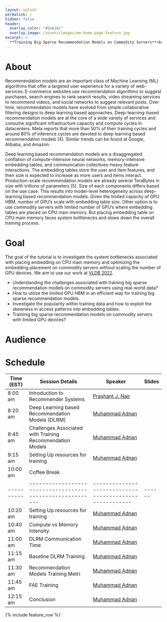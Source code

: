 ```yaml
---
layout: splash
permalink: /
hidden: false
header:
  overlay_color: "#5e616c"
  overlay_image: /assets/images/mm-home-page-feature.jpg
excerpt: >
  **Training Big Sparse Recommendation Models on Commodity Servers**<br />   
---
```

# About

Recommendation models are an important class of Machine Learning (ML) algorithms that offer a targeted user experience for a variety of web-services. E-commerce websites use recommendation algorithms to suggest purchases, search engines to rank search results, video streaming services to recommend videos, and social networks to suggest relevant posts. Over time, recommendation models have evolved from simple collaborative filtering designs to deep learning based approaches. Deep-learning-based recommendation models are at the core of a wide variety of services and consume significant infrastructure capacity and compute cycles in datacenters. Meta reports that more than 50% of their training cycles and around 80% of inference cycles are devoted to deep learning based recommendation models [4]. Similar trends can be found at Google, Alibaba, and Amazon.

Deep learning based recommendation models are a disaggregated conflation of compute-intensive neural networks, memory-intensive embedding tables, and communication collectives-heavy feature interactions. The embedding tables store the user and item features, and their size is expected to increase as more users and items interact. Production-scale recommendation models are already several TeraBytes in size with trillions of parameters [5]. Size of each components differs based on the use case. This results into model-level heterogeneity across deep-learning based recommendation models. Given the limited capacity of GPU HBM, number of GPU’s scale with embedding table size. Other option is to use commodity servers with limited number of GPU’s where embedding tables are placed on CPU main memory. But placing embedding table on CPU main memory faces system bottlenecks and slows down the overall training process.

# Goal

The goal of the tutorial is to investigate the system bottlenecks associated with placing embedding on CPU main memory and optimizing the embedding placement on commodity servers without scaling the number of GPU devices. We aim to use our work at [VLDB 2022](https://dl.acm.org/doi/10.14778/3485450.3485462).

- Understanding the challenges associated with training big sparse recommendation models on commodity servers using real-world data?
- How to utilize the limited GPU HBM in an efficient way for training big sparse recommendation models.
- Investigate the popularity within training data and how to exploit the skewness in access patterns into embedding tables.
- Traininig big sparse recommendation models on commodity servers with limited GPU devices?

# Audience

# Schedule

| Time (EST) | Session Details                                           | Speaker                                                | Slides |
| -----------| --------------------------------------------------------- | ------------------------------------------------------ | ------ |
| 8:00 am    | Introduction to Recommender Systems                       | [Prashant J. Nair](https://prashantnair.bitbucket.io/) |        |
| 8:20 am    | Deep Learning based Recommendation Models (DLRM)          | [Muhammad Adnan](http://people.ece.ubc.ca/adnan/)      |        |
| 8:45 am    | Challenges Associated with Training Recommendation Models | [Muhammad Adnan](http://people.ece.ubc.ca/adnan/)      |        |
| 9:15 am    | Setting Up resources for training                         | [Muhammad Adnan](http://people.ece.ubc.ca/adnan/)      |        |
| 10:00 am   | Coffee Break                                              |                                                        |        |
| ---------- | --------------------------------------------------------- | ------------------------------------------------------ | ------ |
| 10:20 am   | Setting Up resources for training                         | [Muhammad Adnan](http://people.ece.ubc.ca/adnan/)      |        |
| 10:40 am   | Compute vs Memory Intensity                               | [Muhammad Adnan](http://people.ece.ubc.ca/adnan/)      |        |
| 11:00 am   | DLRM Communication Time                                   | [Muhammad Adnan](http://people.ece.ubc.ca/adnan/)      |        |
| 11:15 am   | Baseline DLRM Training                                    | [Muhammad Adnan](http://people.ece.ubc.ca/adnan/)      |        |
| 11:30 am   | Recommendation Models Training Metri                      | [Muhammad Adnan](http://people.ece.ubc.ca/adnan/)      |        |
| 11:45 am   | FAE Training                                              | [Muhammad Adnan](http://people.ece.ubc.ca/adnan/)      |        |
| 12:15 am   | Conclusion                                                | [Muhammad Adnan](http://people.ece.ubc.ca/adnan/)      |        |



{% include feature_row %}
